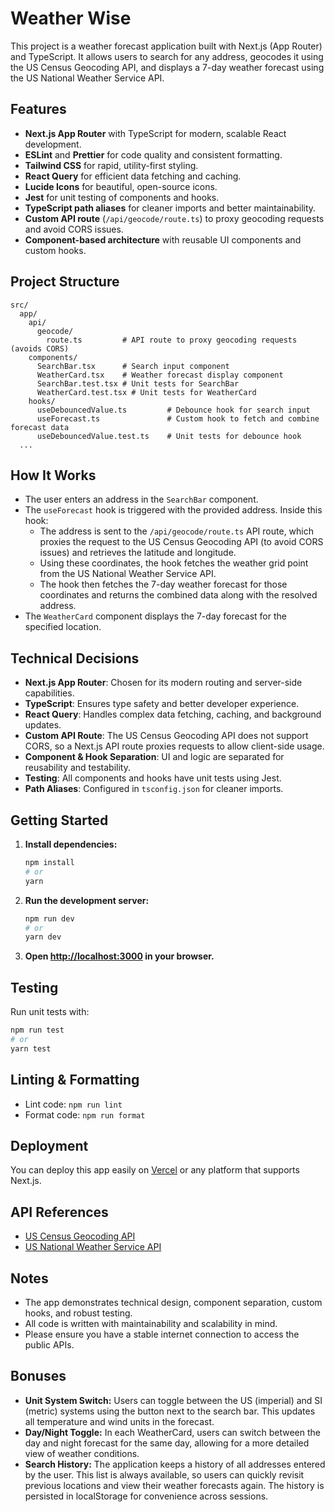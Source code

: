 # Weather Wise

This project is a weather forecast application built with Next.js (App Router) and TypeScript. It allows users to search for any address, geocodes it using the US Census Geocoding API, and displays a 7-day weather forecast using the US National Weather Service API.

## Features

- **Next.js App Router** with TypeScript for modern, scalable React development.
- **ESLint** and **Prettier** for code quality and consistent formatting.
- **Tailwind CSS** for rapid, utility-first styling.
- **React Query** for efficient data fetching and caching.
- **Lucide Icons** for beautiful, open-source icons.
- **Jest** for unit testing of components and hooks.
- **TypeScript path aliases** for cleaner imports and better maintainability.
- **Custom API route** (`/api/geocode/route.ts`) to proxy geocoding requests and avoid CORS issues.
- **Component-based architecture** with reusable UI components and custom hooks.

## Project Structure

```
src/
  app/
    api/
      geocode/
        route.ts         # API route to proxy geocoding requests (avoids CORS)
    components/
      SearchBar.tsx      # Search input component
      WeatherCard.tsx    # Weather forecast display component
      SearchBar.test.tsx # Unit tests for SearchBar
      WeatherCard.test.tsx # Unit tests for WeatherCard
    hooks/
      useDebouncedValue.ts         # Debounce hook for search input
      useForecast.ts               # Custom hook to fetch and combine forecast data
      useDebouncedValue.test.ts    # Unit tests for debounce hook
  ...
```

## How It Works

- The user enters an address in the `SearchBar` component.
- The `useForecast` hook is triggered with the provided address. Inside this hook:
  - The address is sent to the `/api/geocode/route.ts` API route, which proxies the request to the US Census Geocoding API (to avoid CORS issues) and retrieves the latitude and longitude.
  - Using these coordinates, the hook fetches the weather grid point from the US National Weather Service API.
  - The hook then fetches the 7-day weather forecast for those coordinates and returns the combined data along with the resolved address.
- The `WeatherCard` component displays the 7-day forecast for the specified location.

## Technical Decisions

- **Next.js App Router**: Chosen for its modern routing and server-side capabilities.
- **TypeScript**: Ensures type safety and better developer experience.
- **React Query**: Handles complex data fetching, caching, and background updates.
- **Custom API Route**: The US Census Geocoding API does not support CORS, so a Next.js API route proxies requests to allow client-side usage.
- **Component & Hook Separation**: UI and logic are separated for reusability and testability.
- **Testing**: All components and hooks have unit tests using Jest.
- **Path Aliases**: Configured in `tsconfig.json` for cleaner imports.

## Getting Started

1. **Install dependencies:**

   ```bash
   npm install
   # or
   yarn
   ```

2. **Run the development server:**

   ```bash
   npm run dev
   # or
   yarn dev
   ```

3. **Open [http://localhost:3000](http://localhost:3000) in your browser.**

## Testing

Run unit tests with:

```bash
npm run test
# or
yarn test
```

## Linting & Formatting

- Lint code: `npm run lint`
- Format code: `npm run format`

## Deployment

You can deploy this app easily on [Vercel](https://vercel.com/) or any platform that supports Next.js.

## API References

- [US Census Geocoding API](https://geocoding.geo.census.gov/geocoder/Geocoding_Services_API.pdf)
- [US National Weather Service API](https://www.weather.gov/documentation/services-web-api)

## Notes

- The app demonstrates technical design, component separation, custom hooks, and robust testing.
- All code is written with maintainability and scalability in mind.
- Please ensure you have a stable internet connection to access the public APIs.

## Bonuses

- **Unit System Switch:** Users can toggle between the US (imperial) and SI (metric) systems using the button next to the search bar. This updates all temperature and wind units in the forecast.
- **Day/Night Toggle:** In each WeatherCard, users can switch between the day and night forecast for the same day, allowing for a more detailed view of weather conditions.
- **Search History:** The application keeps a history of all addresses entered by the user. This list is always available, so users can quickly revisit previous locations and view their weather forecasts again. The history is persisted in localStorage for convenience across sessions.
